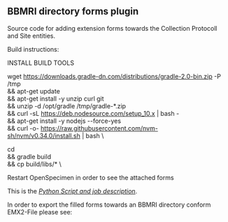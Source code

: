 ## BBMRI directory forms plugin

Source code for adding extension forms towards the Collection Protocoll and Site entities.

Build instructions:

INSTALL BUILD TOOLS

wget https://downloads.gradle-dn.com/distributions/gradle-2.0-bin.zip -P /tmp \
    && apt-get update \
    && apt-get install -y unzip curl git \
    && unzip -d /opt/gradle /tmp/gradle-*.zip \
    && curl -sL https://deb.nodesource.com/setup_10.x | bash - \
    && apt-get install -y nodejs --force-yes \
    && curl -o- https://raw.githubusercontent.com/nvm-sh/nvm/v0.34.0/install.sh | bash \

cd <cloned repo> \
    && gradle build \
    && cp build/libs/* <openSpecimenPluginDir> \
    
Restart OpenSpecimen in order to see the attached forms

This is the *[Python Script and job description](https://www.markdownguide.org)*.

In order to export the filled forms towards an BBMRI directory conform EMX2-File please see:

